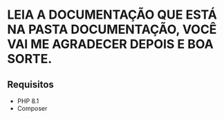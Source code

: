 # LEIA A DOCUMENTAÇÃO QUE ESTÁ NA PASTA DOCUMENTAÇÃO, VOCÊ VAI ME AGRADECER DEPOIS E BOA SORTE.

## Requisitos

* PHP 8.1
* Composer

